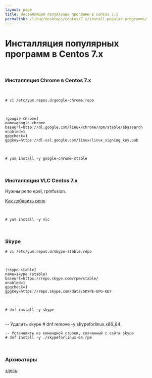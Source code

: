 ```yaml
---
layout: page
title: Инсталляция популярных программ в Centos 7.x
permalink: /linux/desktops/centos/7.x/install-popular-programms/
---
```


# Инсталляция популярных программ в Centos 7.x

<br/>

### Инсталляция Chrome в Centos 7.x

<br/>

    # vi /etc/yum.repos.d/google-chrome.repo

<br/>

```
[google-chrome]
name=google-chrome
baseurl=http://dl.google.com/linux/chrome/rpm/stable/$basearch
enabled=1
gpgcheck=1
gpgkey=https://dl-ssl.google.com/linux/linux_signing_key.pub
```

<br/>

    # yum install -y google-chrome-stable

<br/>

### Инсталляция VLC Centos 7.x

Нужны репо epel, rpmfusion.

[Как добавить репо](/linux/desktops/centos/7.x/repos/)

<br/>

    # yum install -y vlc

<br/>

### Skype

    # vi /etc/yum.repos.d/skype-stable.repo

<br/>

```
[skype-stable]
name=skype (stable)
baseurl=https://repo.skype.com/rpm/stable/
enabled=1
gpgcheck=1
gpgkey=https://repo.skype.com/data/SKYPE-GPG-KEY
```


<br/>

    # dnf install -y skype

<br/>
    -- Удалить skype
    # dnf remove -y skypeforlinux.x86_64

    -- Установить из командной строки, скачанный с сайта skype
    # dnf install -y ./skypeforlinux-64.rpm

<br/>

### Архиваторы

<a href="/linux/desktops/archives/">здесь</a>
